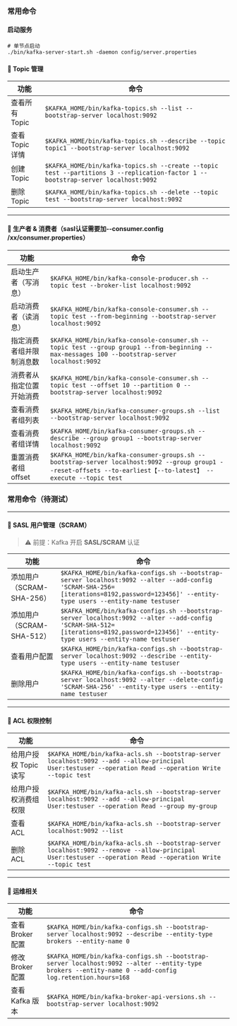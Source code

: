 
### 常用命令

#### 启动服务

```shell
# 单节点启动
./bin/kafka-server-start.sh -daemon config/server.properties
```

#### 📌 Topic 管理

|功能|命令|
|---|---|
|查看所有 Topic|`$KAFKA_HOME/bin/kafka-topics.sh --list --bootstrap-server localhost:9092`|
|查看 Topic 详情|`$KAFKA_HOME/bin/kafka-topics.sh --describe --topic topic1 --bootstrap-server localhost:9092`|
|创建 Topic|`$KAFKA_HOME/bin/kafka-topics.sh --create --topic test --partitions 3 --replication-factor 1 --bootstrap-server localhost:9092`|
|删除 Topic|`$KAFKA_HOME/bin/kafka-topics.sh --delete --topic test --bootstrap-server localhost:9092`|

---

#### 📌 生产者 & 消费者（sasl认证需要加--consumer.config /xx/consumer.properties）

| 功能            | 命令                                                                                                                                                            |
|---------------|---------------------------------------------------------------------------------------------------------------------------------------------------------------|
| 启动生产者（写消息）    | `$KAFKA_HOME/bin/kafka-console-producer.sh --topic test --broker-list localhost:9092`                                                                         |
| 启动消费者（读消息）    | `$KAFKA_HOME/bin/kafka-console-consumer.sh --topic test --from-beginning --bootstrap-server localhost:9092`                                                   |
| 指定消费者组并限制消息数  | `$KAFKA_HOME/bin/kafka-console-consumer.sh --topic test --group group1 --from-beginning --max-messages 100 --bootstrap-server localhost:9092`                 |
| 消费者从指定位置开始消费  | `$KAFKA_HOME/bin/kafka-console-consumer.sh --topic test --offset 10 --partition 0 --bootstrap-server localhost:9092`                            |
| 查看消费者组列表      | `$KAFKA_HOME/bin/kafka-consumer-groups.sh --list --bootstrap-server localhost:9092`                                                                           |
| 查看消费者组详情      | `$KAFKA_HOME/bin/kafka-consumer-groups.sh --describe --group group1 --bootstrap-server localhost:9092`                                                        |
| 重置消费者组 offset | `$KAFKA_HOME/bin/kafka-consumer-groups.sh --bootstrap-server localhost:9092 --group group1 --reset-offsets --to-earliest【--to-latest】 --execute --topic test` |


### 常用命令（待测试）

---

#### 📌 SASL 用户管理（SCRAM）

> ⚠️ 前提：Kafka 开启 **SASL/SCRAM** 认证

|功能|命令|
|---|---|
|添加用户（SCRAM-SHA-256）|`$KAFKA_HOME/bin/kafka-configs.sh --bootstrap-server localhost:9092 --alter --add-config 'SCRAM-SHA-256=[iterations=8192,password=123456]' --entity-type users --entity-name testuser`|
|添加用户（SCRAM-SHA-512）|`$KAFKA_HOME/bin/kafka-configs.sh --bootstrap-server localhost:9092 --alter --add-config 'SCRAM-SHA-512=[iterations=8192,password=123456]' --entity-type users --entity-name testuser`|
|查看用户配置|`$KAFKA_HOME/bin/kafka-configs.sh --bootstrap-server localhost:9092 --describe --entity-type users --entity-name testuser`|
|删除用户|`$KAFKA_HOME/bin/kafka-configs.sh --bootstrap-server localhost:9092 --alter --delete-config 'SCRAM-SHA-256' --entity-type users --entity-name testuser`|

---

#### 📌 ACL 权限控制

|功能|命令|
|---|---|
|给用户授权 Topic 读写|`$KAFKA_HOME/bin/kafka-acls.sh --bootstrap-server localhost:9092 --add --allow-principal User:testuser --operation Read --operation Write --topic test`|
|给用户授权消费组权限|`$KAFKA_HOME/bin/kafka-acls.sh --bootstrap-server localhost:9092 --add --allow-principal User:testuser --operation Read --group my-group`|
|查看 ACL|`$KAFKA_HOME/bin/kafka-acls.sh --bootstrap-server localhost:9092 --list`|
|删除 ACL|`$KAFKA_HOME/bin/kafka-acls.sh --bootstrap-server localhost:9092 --remove --allow-principal User:testuser --operation Read --operation Write --topic test`|

---

#### 📌 运维相关

|功能|命令|
|---|---|
|查看 Broker 配置|`$KAFKA_HOME/bin/kafka-configs.sh --bootstrap-server localhost:9092 --describe --entity-type brokers --entity-name 0`|
|修改 Broker 配置|`$KAFKA_HOME/bin/kafka-configs.sh --bootstrap-server localhost:9092 --alter --entity-type brokers --entity-name 0 --add-config log.retention.hours=168`|
|查看 Kafka 版本|`$KAFKA_HOME/bin/kafka-broker-api-versions.sh --bootstrap-server localhost:9092`|
